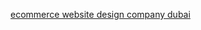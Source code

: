 <a href="https://worldviewdigest.blogspot.com/2024/08/why-choose-ecommerce-website-design.html">ecommerce website design company dubai</a>
